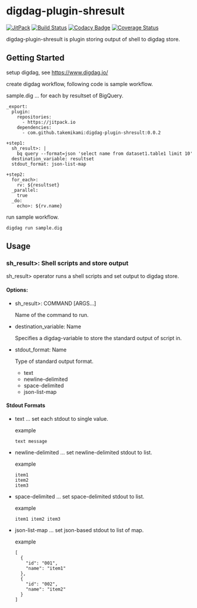# digdag-plugin-shresult

[![JitPack](https://jitpack.io/v/takemikami/digdag-plugin-shresult.svg)](https://jitpack.io/#takemikami/digdag-plugin-shresult)
[![Build Status](https://travis-ci.org/takemikami/digdag-plugin-shresult.svg?branch=master)](https://travis-ci.org/takemikami/digdag-plugin-shresult)
[![Codacy Badge](https://api.codacy.com/project/badge/Grade/3e8669ca82e243ff977d05292ed89cc2)](https://www.codacy.com/app/takemikami/digdag-plugin-shresult?utm_source=github.com&amp;utm_medium=referral&amp;utm_content=takemikami/digdag-plugin-shresult&amp;utm_campaign=Badge_Grade)
[![Coverage Status](https://coveralls.io/repos/github/takemikami/digdag-plugin-shresult/badge.svg?branch=master)](https://coveralls.io/github/takemikami/digdag-plugin-shresult?branch=master)

digdag-plugin-shresult is plugin storing output of shell to digdag store.

## Getting Started

setup digdag, see https://www.digdag.io/

create digdag workflow, following code is sample workflow.

sample.dig ... for each by resultset of BigQuery.

```
_export:
  plugin:
    repositories:
      - https://jitpack.io
    dependencies:
      - com.github.takemikami:digdag-plugin-shresult:0.0.2

+step1:
  sh_result>: |
    bq query --format=json 'select name from dataset1.table1 limit 10'
  destination_variable: resultset
  stdout_format: json-list-map

+step2:
  for_each>:
    rv: ${resultset}
  _parallel:
    true
  _do:
    echo>: ${rv.name}
```

run sample workflow.

```
digdag run sample.dig
```

## Usage

### sh_result>: Shell scripts and store output

sh_result> operator runs a shell scripts and set output to digdag store.

#### Options:

- sh_result>: COMMAND [ARGS...]

  Name of the command to run.

- destination_variable: Name

  Specifies a digdag-variable to store the standard output of script in.

- stdout_format: Name

  Type of standard output format.

   - text
   - newline-delimited
   - space-delimited
   - json-list-map

#### Stdout Formats

- text ... set each stdout to single value.

  example
  ```
  text message
  ```

- newline-delimited ... set newline-delimited stdout to list.

  example
  ```
  item1
  item2
  item3
  ```

- space-delimited ... set space-delimited stdout to list.

  example
  ```
  item1 item2 item3
  ```

- json-list-map ... set json-based stdout to list of map.

  example
  ```
  [
    {
      "id": "001",
      "name": "item1"
    },
    {
      "id": "002",
      "name": "item2"
    }
  ]
  ```
